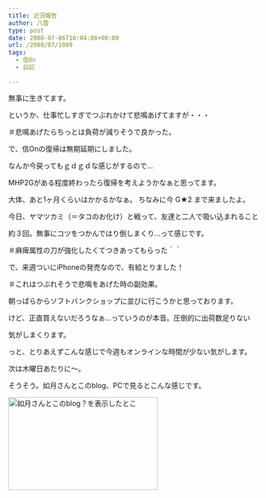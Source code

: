```yaml
---
title: 近況報告
author: 八雲
type: post
date: 2008-07-06T16:04:08+00:00
url: /2008/07/1099
tags:
  - 信On
  - 日記

---
```

無事に生きてます。
  
というか、仕事忙しすぎでつぶれかけて悲鳴あげてますが・・・
  
＃悲鳴あげたらちっとは負荷が減りそうで良かった。

で、信Onの復帰は無期延期にしました。
  
なんか今戻ってもｇｄｇｄな感じがするので…
  
MHP2Gがある程度終わったら復帰を考えようかなぁと思ってます。
  
大体、あと1ヶ月くらいはかかるかなぁ。 ちなみに今 G★2 まで来ましたよ。
  
今日、ヤマツカミ（＝タコのお化け）と戦って、友達と二人で吸い込まれること
  
約３回。無事にコツをつかんではり倒しまくり…って感じです。
  
＃麻痺属性の刀が強化したくてつきあってもらった＾＾

で、来週ついにiPhoneの発売なので、有給とりました！
  
＃これはつぶれそうで悲鳴をあげた時の副効果。
  
朝っぱらからソフトバンクショップに並びに行こうかと思っております。
  
けど、正直買えないだろうなぁ…っていうのが本音。圧倒的に出荷数足りない
  
気がしまくります。

っと、とりあえずこんな感じで今週もオンラインな時間が少ない気がします。
  
次は木曜日あたりに～。

そうそう。如月さんとこのblog、PCで見るとこんな感じです。
  
[<img src="https://obs.maoh.company/yakumoblog/2018/07/gw-20080707-0104511-300x188.jpg" alt="如月さんとこのblog？を表示したとこ" title="gw-20080707-010451" width="300" height="187" class="alignnone size-medium wp-image-1100" />][1]

 [1]: http://201002169486.tmp.que.ne.jp/wp-content/uploads/2008/07/gw-20080707-0104511.jpg
